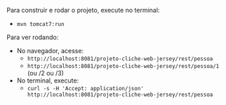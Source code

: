 Para construir e rodar o projeto, execute no terminal:
  * `mvn tomcat7:run`

Para ver rodando:
  * No navegador, acesse:
    * `http://localhost:8081/projeto-cliche-web-jersey/rest/pessoa`
    * `http://localhost:8081/projeto-cliche-web-jersey/rest/pessoa/1` (ou /2 ou /3)
  * No terminal, execute:
    * `curl -s -H 'Accept: application/json' http://localhost:8081/projeto-cliche-web-jersey/rest/pessoa`
